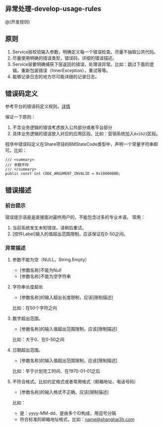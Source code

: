 

##  异常处理-develop-usage-rules

@(开发规则)


## 原则

1. Service层校验输入参数，明确定义每一个错误检查。尽量不抽取公共代码。
2. 尽量使用明确的错误类型，错误码，详细的错误描述。
3. Service层要明确捕获下层返回的错误，处理该异常。比如：跳过下面的逻辑，重新包装错误（InnerException），重试等等。
4. 能够记录日志的地方尽可能详细的记录日志。

## 错误码定义

参考平台的错误码定义规则。[详情][error_code]

保证一下原则：

1. 不含业务逻辑的错误考虑放入公共部分或者平台部分
2. 具体业务逻辑的错误放入对应的应用区段。比如：营销系统加入`0x1021`区段。

程序中错误码定义在Share项目的BMStateCode类型中，声明一个常量字符串即可。比如：

```
/// <summary>
/// 参数不符
/// </summary>
public const int CODE_ARGUMENT_INVALID = 0x1000000D;
```

## 错误描述

### 前台提示

错误提示语是是直接面对最终用户的，不能包含过多的专业术语。
常用：

1. 当前系统发生未知错误，请稍后重试。
2. [控件Label]输入的值超出范围限制，应该保证在0-50之间。 

### 异常描述

1. 参数不能为空（NULL，String.Empty）

   * [参数名称]不能为Null
   * [参数名称]不能为空字符串

2. 字符串长度超长

   * [参数名称]的输入超出长度限制，应该[限制描述]

   比如：在50个字符之内

3. 数字超出范围。

   * [参数名称]的输入值超出范围限制。应该[限制描述]

   比如：大于0、在0-50之间

4. 日期超出范围。

   * [参数名称]的输入值超出范围限制。应该[限制描述]

   比如：早于计划完工时间、在1970-01-01之后

5. 不符合格式。比如约定格式或者常用格式（邮箱地址、电话号码）

   * [参数名称]的输入格式不正确。应该[限制描述]

   比如：

   * 是：yyyy-MM-dd、是由多个ID构成，用逗号分隔
   * 符合标准的邮箱地址格式，比如：name@shanghai3h.com


[error_code]: http://128.1.10.2:8080/wapwiki/#!doc/open_api/api_common.md#错误码


